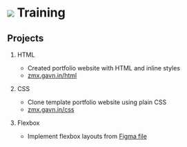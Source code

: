 # ![](https://www.zimetrics.com/images/logo.png) Training

## Projects

1. HTML

   - Created portfolio website with HTML and inline styles
   - [zmx.gavn.in/html](https://zmx.gavn.in/html)

2. CSS

   - Clone template portfolio website using plain CSS
   - [zmx.gavn.in/css](https://zmx.gavn.in/css)

3. Flexbox
   - Implement flexbox layouts from [Figma file](https://www.figma.com/file/d1bG4msAzxixv9jWP8e4nA)
